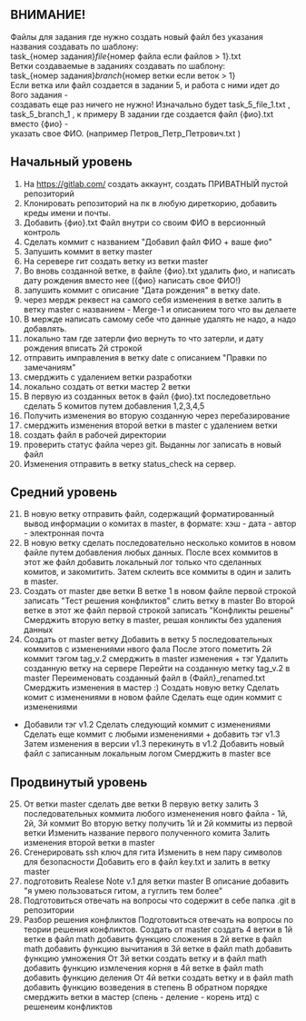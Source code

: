 ## ВНИМАНИЕ!
Файлы для задания где нужно создать новый файл без указания названия создавать по
шаблону:  
task_{номер задания}_file_{номер файла если файлов > 1}.txt  
Ветки создаваемые в заданиях создавать по шаблону:  
task_{номер задания}_branch_{номер ветки если веток > 1}  
Если ветка или файл создается в задании 5, и работа с ними идет до 8ого задания -  
создавать еще раз ничего не нужно! Изначально будет task_5_file_1.txt ,  
task_5_branch_1 , к примеру В задании где создается файл {фио}.txt вместо {фио} -  
указать свое ФИО. (например Петров_Петр_Петрович.txt )  
## Начальный уровень
1. На https://gitlab.com/ создать аккаунт, создать ПРИВАТНЫЙ пустой репозиторий
2. Клонировать репозиторий на пк в любую диреткорию, добавить креды имени и почты.
3. Добавить {фио}.txt Файл внутри со своим ФИО в версионный контроль
4. Сделать коммит с названием "Добавил файл ФИО + ваше фио"
5. Запушить коммит в ветку master
6. На серевере гит создать ветку из ветки master
7. Во вновь созданной ветке, в файле {фио}.txt удалить фио, и написать дату
рождения вместо нее ({фио} написать свое ФИО!)
8. запушить коммит с описание "Дата рождения" в ветку date.
9. через мердж реквест на самого себя изменения в ветке залить в ветку master с
названием - Merge-1 и описанием того что вы делаете
10. В мержде написать самому себе что данные удалять не надо, а надо добавлять.
11. локально там где затерли фио вернуть то что затерли, и дату рождения вписать 2й
строкой
12. отправить имправления в ветку date с описанием "Правки по замечаниям"
13. смерджить с удалением ветки разработки
14. локально создать от ветки мастер 2 ветки
15. В первую из созданных веток в файл {фио}.txt последоветльно сделать 5 комитов
путем добавления 1,2,3,4,5
16. Получить изменения во вторую созданную через перебазирование
17. смерджить изменения второй ветки в master с удалением ветки
18. создать файл в рабочей директории
19. проверить статус файла через git. Выданны лог записать в новый файл
20. Изменения отправить в ветку status_check на сервер.
## Средний уровень
21. В новую ветку отправить файл, содержащий форматированный вывод информации о
комитах в master, в формате: хэш - дата - автор - электронная почта
22. В новую ветку сделать последовательно несколько комитов в новом файле путем
добавления любых данных. После всех коммитов в этот же файл добавить локальный
лог только что сделанных комитов, и закомитить. Затем склеить все коммиты в
один и залить в master.
23. Создать от master две ветки В ветке 1 в новом файле первой строкой записать
"Тест решения конфликтов" слить ветку в master Во второй ветке в этот же файл
первой строкой записать "Конфликты решены" Смерджить вторую ветку в master,
решая конликты без удаления данных
24. Создать от master ветку Добавить в ветку 5 последовательных коммитов с
изменениями нвого фала После этого пометить 2й коммит тэгом tag_v.2 смерджить в
master изменения + тэг Удалить созданную ветку на сервере Перейти на созданную
метку tag_v.2 в master Переименовать созданный файл в {Файл}_renamed.txt
Смерджить изменения в мастер :)
Создать новую ветку
Сделать комит с изменениями в новом файле Сделать еще один коммит с изменениями
+ Добавили тэг v1.2 Сделать следующий коммит с изменениями Сделать еще коммит с
любыми изменениями + добавить тэг v1.3 Затем изменения в версии v1.3 перекинуть
в v1.2 Добавить новый файл с записанным локальным логом Смерджить в master все
## Продвинутый уровень
25. От ветки master сделать две ветки В первую ветку залить 3 последовательных
коммита любого измененения новго файла - 1й, 2й, 3й коммит Во вторую ветку
получить 1й и 2й коммиты из первой ветки Изменить название первого полученного
комита Залить изменения второй ветки в master
26. Сгенерировать ssh ключ для гита Изменить в нем пару символов для безопасности
Добавить его в файл key.txt и залить в ветку master
27. подготовить Realese Note v.1 для ветки master В описание добавить "я умею
пользоваться гитом, а гуглить тем более"
28. Подготовиться отвечать на вопросы что содержит в себе папка .git в репозитории
29. Разбор решения конфликтов Подготовиться отвечать на вопросы по теории решения
конфликтов. Создать от master создать 4 ветки в 1й ветке в файл math добавить
функцию сложения в 2й ветке в файл math добавить функцию вычитания в 3й ветке в
файл math добавить функцию умножения От 3й ветки создать ветку и в файл math
добавить функцию измлечения корня
в 4й ветке в файл math добавить функцию деления От 4й ветки создать ветку и в
файл math добавить функцию возведения в степень В обратном порядке смерджить
ветки в мастер (спень - деление - корень итд) с решенеим конфликтов